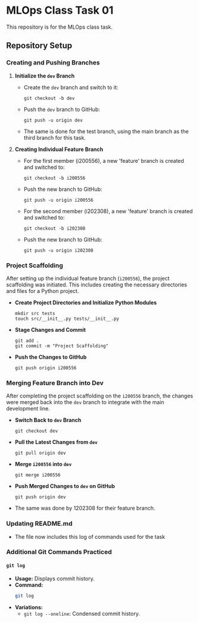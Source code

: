 # MLOps Class Task 01

This repository is for the MLOps class task.

## Repository Setup

### Creating and Pushing Branches

1. **Initialize the `dev` Branch**

    - Create the `dev` branch and switch to it:

        ```
        git checkout -b dev
        ```

    - Push the `dev` branch to GitHub:

        ```
        git push -u origin dev
        ```
   - The same is done for the test branch, using the main branch as the third branch for this task.

2. **Creating Individual Feature Branch**

    - For the first member (i200556), a new 'feature' branch is created and switched to:

        ```
        git checkout -b i200556
        ```

    - Push the new branch to GitHub:

        ```
        git push -u origin i200556
        ```
    - For the second member (i202308), a new 'feature' branch is created and switched to:

        ```
        git checkout -b i202308
        ```

    - Push the new branch to GitHub:

        ```
        git push -u origin i202308
        ```

### Project Scaffolding

After setting up the individual feature branch (`i200556`), the project scaffolding was initiated. This includes creating the necessary directories and files for a Python project.

- **Create Project Directories and Initialize Python Modules**

    ```
    mkdir src tests
    touch src/__init__.py tests/__init__.py
    ```

- **Stage Changes and Commit**

    ```
    git add .
    git commit -m "Project Scaffolding"
    ```

- **Push the Changes to GitHub**

    ```
    git push origin i200556
    ```

### Merging Feature Branch into Dev

After completing the project scaffolding on the `i200556` branch, the changes were merged back into the `dev` branch to integrate with the main development line.

- **Switch Back to `dev` Branch**

    ```
    git checkout dev
    ```

- **Pull the Latest Changes from `dev`**

    ```
    git pull origin dev
    ```

- **Merge `i200556` into `dev`**

    ```
    git merge i200556
    ```

- **Push Merged Changes to `dev` on GitHub**

    ```
    git push origin dev
    ```
- The same was done by 1202308 for their feature branch. 

### Updating README.md
 - The file now includes this log of commands used for the task

### Additional Git Commands Practiced

#### `git log`

- **Usage:** Displays commit history.
- **Command:**
  ```bash
  git log
  ```
- **Variations:**
  - `git log --oneline`: Condensed commit history.
